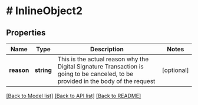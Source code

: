 # # InlineObject2

## Properties

Name | Type | Description | Notes
------------ | ------------- | ------------- | -------------
**reason** | **string** | This is the actual reason why the Digital Signature Transaction is going to be canceled, to be provided in the body of the request | [optional] 

[[Back to Model list]](../../README.md#documentation-for-models) [[Back to API list]](../../README.md#documentation-for-api-endpoints) [[Back to README]](../../README.md)


